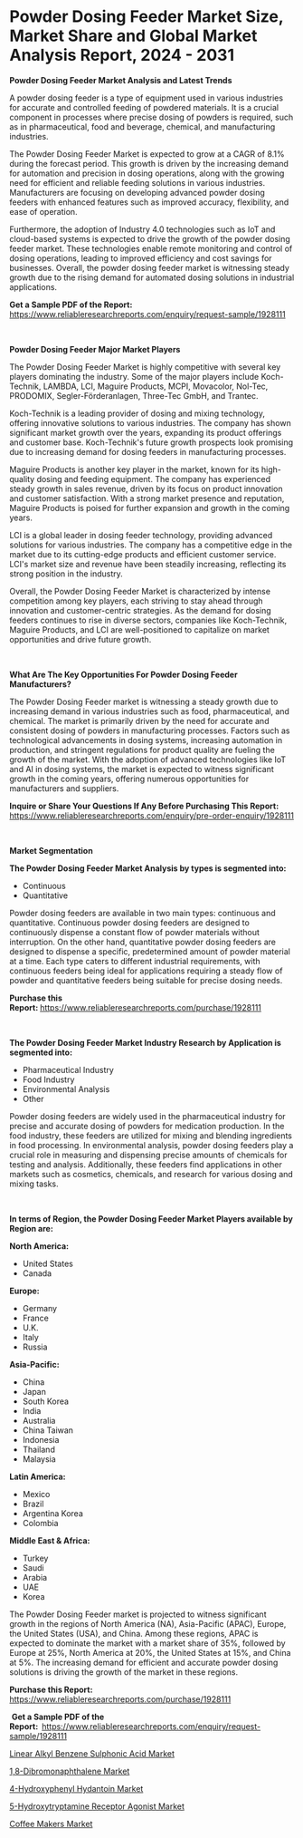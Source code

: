 <p><h1>Powder Dosing Feeder Market Size, Market Share and Global Market Analysis Report, 2024 - 2031</h1></p><p><strong>Powder Dosing Feeder Market Analysis and Latest Trends</strong></p>
<p><p>A powder dosing feeder is a type of equipment used in various industries for accurate and controlled feeding of powdered materials. It is a crucial component in processes where precise dosing of powders is required, such as in pharmaceutical, food and beverage, chemical, and manufacturing industries.</p><p>The Powder Dosing Feeder Market is expected to grow at a CAGR of 8.1% during the forecast period. This growth is driven by the increasing demand for automation and precision in dosing operations, along with the growing need for efficient and reliable feeding solutions in various industries. Manufacturers are focusing on developing advanced powder dosing feeders with enhanced features such as improved accuracy, flexibility, and ease of operation.</p><p>Furthermore, the adoption of Industry 4.0 technologies such as IoT and cloud-based systems is expected to drive the growth of the powder dosing feeder market. These technologies enable remote monitoring and control of dosing operations, leading to improved efficiency and cost savings for businesses. Overall, the powder dosing feeder market is witnessing steady growth due to the rising demand for automated dosing solutions in industrial applications.</p></p>
<p><strong>Get a Sample PDF of the Report:&nbsp;</strong> <a href="https://www.reliableresearchreports.com/enquiry/request-sample/1928111">https://www.reliableresearchreports.com/enquiry/request-sample/1928111</a></p>
<p>&nbsp;</p>
<p><strong>Powder Dosing Feeder Major Market Players</strong></p>
<p><p>The Powder Dosing Feeder Market is highly competitive with several key players dominating the industry. Some of the major players include Koch-Technik, LAMBDA, LCI, Maguire Products, MCPI, Movacolor, Nol-Tec, PRODOMIX, Segler-Förderanlagen, Three-Tec GmbH, and Trantec.</p><p>Koch-Technik is a leading provider of dosing and mixing technology, offering innovative solutions to various industries. The company has shown significant market growth over the years, expanding its product offerings and customer base. Koch-Technik's future growth prospects look promising due to increasing demand for dosing feeders in manufacturing processes.</p><p>Maguire Products is another key player in the market, known for its high-quality dosing and feeding equipment. The company has experienced steady growth in sales revenue, driven by its focus on product innovation and customer satisfaction. With a strong market presence and reputation, Maguire Products is poised for further expansion and growth in the coming years.</p><p>LCI is a global leader in dosing feeder technology, providing advanced solutions for various industries. The company has a competitive edge in the market due to its cutting-edge products and efficient customer service. LCI's market size and revenue have been steadily increasing, reflecting its strong position in the industry.</p><p>Overall, the Powder Dosing Feeder Market is characterized by intense competition among key players, each striving to stay ahead through innovation and customer-centric strategies. As the demand for dosing feeders continues to rise in diverse sectors, companies like Koch-Technik, Maguire Products, and LCI are well-positioned to capitalize on market opportunities and drive future growth.</p></p>
<p>&nbsp;</p>
<p><strong>What Are The Key Opportunities For Powder Dosing Feeder Manufacturers?</strong></p>
<p><p>The Powder Dosing Feeder market is witnessing a steady growth due to increasing demand in various industries such as food, pharmaceutical, and chemical. The market is primarily driven by the need for accurate and consistent dosing of powders in manufacturing processes. Factors such as technological advancements in dosing systems, increasing automation in production, and stringent regulations for product quality are fueling the growth of the market. With the adoption of advanced technologies like IoT and AI in dosing systems, the market is expected to witness significant growth in the coming years, offering numerous opportunities for manufacturers and suppliers.</p></p>
<p><strong>Inquire or Share Your Questions If Any Before Purchasing This Report:</strong> <a href="https://www.reliableresearchreports.com/enquiry/pre-order-enquiry/1928111">https://www.reliableresearchreports.com/enquiry/pre-order-enquiry/1928111</a></p>
<p>&nbsp;</p>
<p><strong>Market Segmentation</strong></p>
<p><strong>The Powder Dosing Feeder Market Analysis by types is segmented into:</strong></p>
<p><ul><li>Continuous</li><li>Quantitative</li></ul></p>
<p><p>Powder dosing feeders are available in two main types: continuous and quantitative. Continuous powder dosing feeders are designed to continuously dispense a constant flow of powder materials without interruption. On the other hand, quantitative powder dosing feeders are designed to dispense a specific, predetermined amount of powder material at a time. Each type caters to different industrial requirements, with continuous feeders being ideal for applications requiring a steady flow of powder and quantitative feeders being suitable for precise dosing needs.</p></p>
<p><strong>Purchase this Report:&nbsp;</strong><a href="https://www.reliableresearchreports.com/purchase/1928111">https://www.reliableresearchreports.com/purchase/1928111</a></p>
<p>&nbsp;</p>
<p><strong>The Powder Dosing Feeder Market Industry Research by Application is segmented into:</strong></p>
<p><ul><li>Pharmaceutical Industry</li><li>Food Industry</li><li>Environmental Analysis</li><li>Other</li></ul></p>
<p><p>Powder dosing feeders are widely used in the pharmaceutical industry for precise and accurate dosing of powders for medication production. In the food industry, these feeders are utilized for mixing and blending ingredients in food processing. In environmental analysis, powder dosing feeders play a crucial role in measuring and dispensing precise amounts of chemicals for testing and analysis. Additionally, these feeders find applications in other markets such as cosmetics, chemicals, and research for various dosing and mixing tasks.</p></p>
<p>&nbsp;</p>
<p><strong>In terms of Region, the Powder Dosing Feeder Market Players available by Region are:</strong></p>
<p>
    <p> <strong> North America: </strong>
        <ul>
            <li>United States</li>
            <li>Canada</li>
        </ul>
        </p> 
    <p> <strong> Europe: </strong>
        <ul>
            <li>Germany</li>
            <li>France</li>
            <li>U.K.</li>
            <li>Italy</li>
            <li>Russia</li>
        </ul>
        </p> 
    <p> <strong> Asia-Pacific: </strong>
        <ul>
            <li>China</li>
            <li>Japan</li>
            <li>South Korea</li>
            <li>India</li>
            <li>Australia</li>
            <li>China Taiwan</li>
            <li>Indonesia</li>
            <li>Thailand</li>
            <li>Malaysia</li>
        </ul>
        </p> 
    <p> <strong> Latin America: </strong>
        <ul>
            <li>Mexico</li>
            <li>Brazil</li>
            <li>Argentina Korea</li>
            <li>Colombia</li>
        </ul>
        </p> 
    <p> <strong> Middle East & Africa: </strong>
        <ul>
            <li>Turkey</li>
            <li>Saudi</li>
            <li>Arabia</li>
            <li>UAE</li>
            <li>Korea</li>
        </ul>
    </p>
    </p>
<p><p>The Powder Dosing Feeder market is projected to witness significant growth in the regions of North America (NA), Asia-Pacific (APAC), Europe, the United States (USA), and China. Among these regions, APAC is expected to dominate the market with a market share of 35%, followed by Europe at 25%, North America at 20%, the United States at 15%, and China at 5%. The increasing demand for efficient and accurate powder dosing solutions is driving the growth of the market in these regions.</p></p>
<p><strong>Purchase this Report: </strong><a href="https://www.reliableresearchreports.com/purchase/1928111">https://www.reliableresearchreports.com/purchase/1928111</a></p>
<p>&nbsp;<strong>Get a Sample PDF of the Report:&nbsp;&nbsp;</strong><a href="https://www.reliableresearchreports.com/enquiry/request-sample/1928111">https://www.reliableresearchreports.com/enquiry/request-sample/1928111</a></p>
<p><strong></strong></p>
<p><p><a href="https://view.publitas.com/reportprime-1/linear-alkyl-benzene-sulphonic-acid-market-analysis-examines-its-scope-on-growth-opportunities-and-forecasted-trends-spanning-from-2024-to-2031/">Linear Alkyl Benzene Sulphonic Acid Market</a></p><p><a href="https://angry-finch-aaf.notion.site/1-8-Dibromonaphthalene-Market-Research-Report-Unlocks-Analysis-on-the-Market-Financial-Status-Marke-94b8e38a318449d5a5f9ea671e189b1a">1,8-Dibromonaphthalene Market</a></p><p><a href="https://chivalrous-flock-a86.notion.site/4-Hydroxyphenyl-Hydantoin-Market-Offer-Valuable-Insights-into-Market-Size-Market-Share-Market-Tren-98d0fbdd1b604bfeace7aa4b394da568">4-Hydroxyphenyl Hydantoin Market</a></p><p><a href="https://faithful-glue-af3.notion.site/5-Hydroxytryptamine-Receptor-Agonist-Market-Research-Report-The-Key-To-Successful-Business-Strategy-449c27aaa9d145f79f755ebe64112223">5-Hydroxytryptamine Receptor Agonist Market</a></p><p><a href="https://view.publitas.com/reportprime-1/coffee-makers-market-size-global-industry-overview-market-segmentation-and-forecast-2024-to-2031/">Coffee Makers Market</a></p></p>